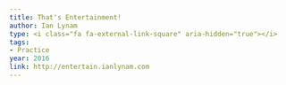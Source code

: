 ```yaml
---
title: That's Entertainment!
author: Ian Lynam
type: <i class="fa fa-external-link-square" aria-hidden="true"></i>
tags:
- Practice
year: 2016
link: http://entertain.ianlynam.com
---
```

